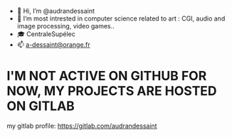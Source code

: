 - 👋 Hi, I’m @audrandessaint
- 👀 I’m most intrested in computer science related to art : CGI, audio and image processing, video games..
- 🎓 CentraleSupélec
- 📫 a-dessaint@orange.fr

# I'M NOT ACTIVE ON GITHUB FOR NOW, MY PROJECTS ARE HOSTED ON GITLAB
my gitlab profile: https://gitlab.com/audrandessaint

<!---
audrandessaint/audrandessaint is a ✨ special ✨ repository because its `README.md` (this file) appears on your GitHub profile.
You can click the Preview link to take a look at your changes.
--->
